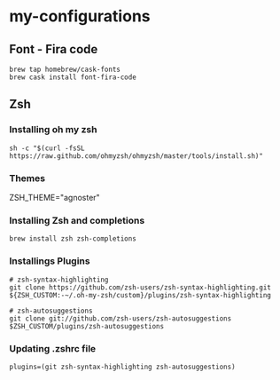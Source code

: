# my-configurations

## Font - Fira code

```
brew tap homebrew/cask-fonts
brew cask install font-fira-code
```

## Zsh

### Installing oh my zsh
```
sh -c "$(curl -fsSL https://raw.github.com/ohmyzsh/ohmyzsh/master/tools/install.sh)"
```

### Themes

ZSH_THEME="agnoster"

### Installing Zsh and completions
```
brew install zsh zsh-completions
```

### Installings Plugins
```
# zsh-syntax-highlighting
git clone https://github.com/zsh-users/zsh-syntax-highlighting.git ${ZSH_CUSTOM:-~/.oh-my-zsh/custom}/plugins/zsh-syntax-highlighting

# zsh-autosuggestions
git clone git://github.com/zsh-users/zsh-autosuggestions $ZSH_CUSTOM/plugins/zsh-autosuggestions
```

### Updating .zshrc file
`plugins=(git zsh-syntax-highlighting zsh-autosuggestions)`
